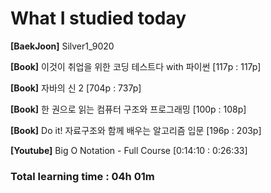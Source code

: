 <h1>What I studied today</h1>

<strong>[BaekJoon]</strong> Silver1_9020

<strong>[Book]</strong> 이것이 취업을 위한 코딩 테스트다 with 파이썬 [117p : 117p]

<strong>[Book]</strong> 자바의 신 2 [704p : 737p]

<strong>[Book]</strong> 한 권으로 읽는 컴퓨터 구조와 프로그래밍 [100p : 108p]

<strong>[Book]</strong> Do it! 자료구조와 함께 배우는 알고리즘 입문 [196p : 203p]

<strong>[Youtube]</strong> Big O Notation - Full Course [0:14:10 : 0:26:33]

<h3>Total learning time : 04h 01m</h3>

